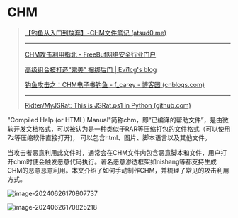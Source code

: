 # CHM

> [【钓鱼从入门到放弃】-CHM文件笔记 (atsud0.me)](https://atsud0.me/2022/01/【钓鱼从入门到放弃】-CHM文件笔记/)
>
> ---
>
> [CHM攻击利用指北 - FreeBuf网络安全行业门户](https://www.freebuf.com/articles/web/286340.html)
>
> [高级组合技打造“完美” 捆绑后门 | Evi1cg's blog](https://evi1cg.me/archives/chm_backdoor.html)
>
> [钓鱼攻击之：CHM电子书钓鱼 - f_carey - 博客园 (cnblogs.com)](https://www.cnblogs.com/f-carey/p/16545514.html)
>
> ---
>
> [Ridter/MyJSRat: This is JSRat.ps1 in Python (github.com)](https://github.com/Ridter/MyJSRat)

"Compiled Help (or HTML) Manual"简称chm，即“已编译的帮助文件”，是由微软开发文档格式，可以被认为是一种类似于RAR等压缩打包的文件格式（可以使用7z等压缩软件直接打开)， 可以包含html、图片、脚本语言以及其他文件。

当攻击者恶意利用此文件时，通常会在CHM文件内包含恶意脚本和文件，用户打开chm时便会触发恶意代码执行。著名恶意渗透框架如nishang等都支持生成CHM的恶意恶意利用。本文介绍了如何手动制作CHM，并梳理了常见的攻击利用方式。

![image-20240626170807737](http://cdn.ayusummer233.top/DailyNotes/202406261708859.png)

![image-20240626170825218](http://cdn.ayusummer233.top/DailyNotes/202406261708313.png)










